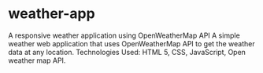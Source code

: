 # weather-app
A responsive weather application using OpenWeatherMap API
A simple weather web application that uses OpenWeatherMap API to get the weather data at any location. Technologies Used: HTML 5, CSS, JavaScript, Open weather map API.
